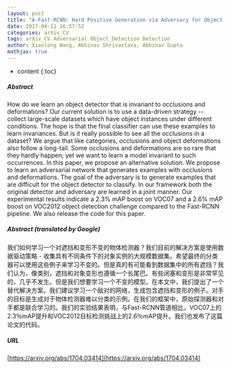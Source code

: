 ```yaml
---
layout: post
title: "A-Fast-RCNN: Hard Positive Generation via Adversary for Object Detection"
date: 2017-04-11 16:57:52
categories: arXiv_CV
tags: arXiv_CV Adversarial Object_Detection Detection
author: Xiaolong Wang, Abhinav Shrivastava, Abhinav Gupta
mathjax: true
---
```


* content
{:toc}

##### Abstract
How do we learn an object detector that is invariant to occlusions and deformations? Our current solution is to use a data-driven strategy -- collect large-scale datasets which have object instances under different conditions. The hope is that the final classifier can use these examples to learn invariances. But is it really possible to see all the occlusions in a dataset? We argue that like categories, occlusions and object deformations also follow a long-tail. Some occlusions and deformations are so rare that they hardly happen; yet we want to learn a model invariant to such occurrences. In this paper, we propose an alternative solution. We propose to learn an adversarial network that generates examples with occlusions and deformations. The goal of the adversary is to generate examples that are difficult for the object detector to classify. In our framework both the original detector and adversary are learned in a joint manner. Our experimental results indicate a 2.3% mAP boost on VOC07 and a 2.6% mAP boost on VOC2012 object detection challenge compared to the Fast-RCNN pipeline. We also release the code for this paper.

##### Abstract (translated by Google)
我们如何学习一个对遮挡和变形不变的物体检测器？我们目前的解决方案是使用数据驱动策略 - 收集具有不同条件下的对象实例的大规模数据集。希望最终的分类器可以使用这些例子来学习不变的。但是真的有可能看到数据集中的所有遮挡？我们认为，像类别，遮挡和对象变形也遵循一个长尾巴。有些闭塞和变形是非常罕见的，几乎不发生。但是我们想要学习一个不变的模型。在本文中，我们提出了一个替代解决方案。我们建议学习一个敌对的网络，生成包含遮挡和变形的例子。对手的目标是生成对于物体检测器难以分类的示例。在我们的框架中，原始探测器和对手都是联合学习的。我们的实验结果表明，与Fast-RCNN管道相比，VOC07上的2.3％mAP提升和VOC2012目标检测挑战上的2.6％mAP提升。我们也发布了这篇论文的代码。

##### URL
[https://arxiv.org/abs/1704.03414](https://arxiv.org/abs/1704.03414)

